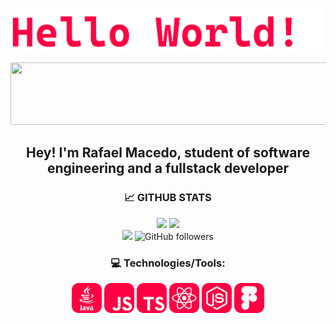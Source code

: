 ![hello world](gif/HelloWorld.gif)

<div align="center">
  <img width="600" height="100"  src="gifs/HelloWorld.gif">
  <h2> Hey! I'm Rafael Macedo, student of software engineering and a fullstack developer</h2>
</div>

<div align="center"> 
  <h3>📈 GITHUB STATS</h3>
  <span>
    <img height="160rem" src="https://github-readme-stats.vercel.app/api?username=rafaelrmacedo&show_icons=true&include_all_commits=true&count_private=true&theme=react&hide_border=true&bg_color=0D1117&title_color=ff0043&icon_color=ff0043"/>
    <img height="160rem" src="https://github-readme-stats.vercel.app/api/top-langs/?username=rafaelrmacedo&layout=compact&theme=react&hide_border=true&bg_color=0D1117&title_color=ff0043&icon_color=ff0043"/>
    <br>
    <img src="https://komarev.com/ghpvc/?username=rafaelrmacedo&label=Profile%20views&color=ff0043&style=flat">
    <img alt="GitHub followers" src="https://img.shields.io/github/followers/rafaelrmacedo?style=flat&logo=github&label=follow&color=ff0043">
  </pan>
</div>

<div align="center">
  <h3>💻 Technologies/Tools:</h3>
  <span>
    <img height="48" src="icons/java.svg" alt="Java">
    <img height="48" src="icons/js.svg" alt="JavaScript">
    <img height="48" src="icons/ts.svg" alt="TypeScript">
    <img height="48" src="icons/reactjs.svg" alt="React.js">
    <img height="48" src="icons/nodejs.svg" alt="Node.js">
    <img height="48" src="icons/Figma.svg" alt="Figma">
  </span>
<div>

<br>

<!-- ![Snake animation](https://github.com/rafaelrmacedo/rafaelrmacedo/blob/output/github-contribution-grid-snake-sissa.svg) -->